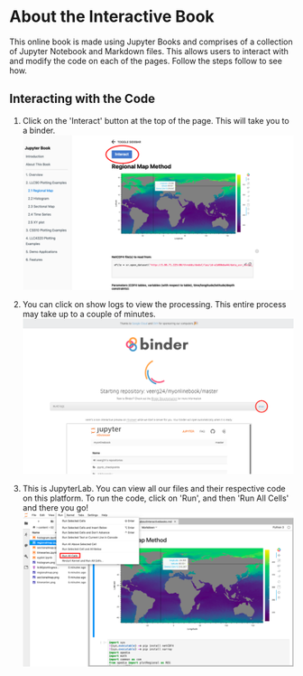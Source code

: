 # About the Interactive Book

This online book is made using Jupyter Books and comprises of a collection of Jupyter Notebook and Markdown files. This allows users to interact with and modify the code on each of the pages. Follow the steps follow to see how.

## Interacting with the Code

1. Click on the 'Interact' button at the top of the page. This will take you to a binder.
![](step1.png)

2. You can click on show logs to view the processing. This entire process may take up to a couple of minutes.
![](step2.png)

3. This is JupyterLab. You can view all our files and their respective code on this platform. To run the code, click on 'Run', and then 'Run All Cells' and there you go!
![](step3.png)